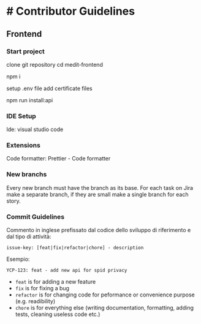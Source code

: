 # # Contributor Guidelines

## Frontend

### Start project

clone git repository
cd medit-frontend

npm i

setup .env file
add certificate files

npm run install:api


### IDE Setup

Ide: visual studio code

### Extensions

Code formatter: Prettier - Code formatter

### New branchs

Every new branch must have the branch as its base. 
For each task on Jira make a separate branch, if they are small make a single branch for each story.

### Commit Guidelines

Commento in inglese prefissato dal codice dello sviluppo di riferimento e dal tipo di
attività:

```issue-key: [feat|fix|refactor|chore] - description```

Esempio:

```YCP-123: feat - add new api for spid privacy```

- `feat` is for adding a new feature
- `fix` is for fixing a bug
- `refactor` is for changing code for peformance or convenience purpose (e.g. readibility)
- `chore` is for everything else (writing documentation, formatting, adding tests, cleaning useless code etc.)
